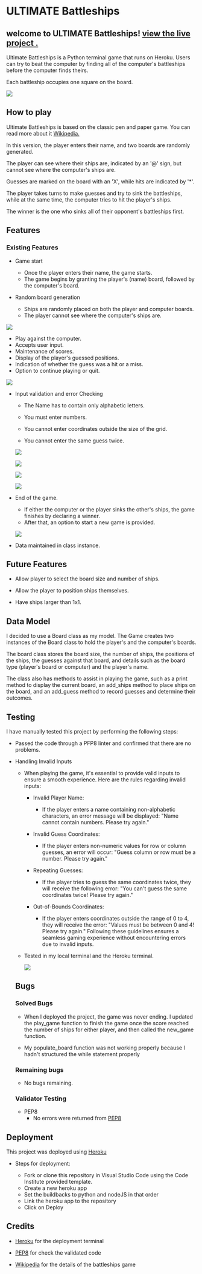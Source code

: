 # ULTIMATE Battleships

## welcome to ULTIMATE Battleships! [view the live project .](https://ultimate-bs-6e9e1c8e1d23.herokuapp.com/)

Ultimate Battleships is a Python terminal game that runs on Heroku. 
Users can try to beat the computer by finding all of the computer's battleships before the computer finds theirs.

 Each battleship occupies one square on the board.

![](assets/main.png)

## How to play

Ultimate Battleships is based on the classic pen and paper game. You can read more about it [Wikipedia.](https://en.wikipedia.org/wiki/Battleship_(game))

In this version, the player enters their name, and two boards are randomly generated.

The player can see where their ships are, indicated by an '@' sign, but cannot see where the computer's ships are.

Guesses are marked on the board with an 'X', while hits are indicated by '*'.

The player takes turns to make guesses and try to sink the battleships, while at the same time, the computer tries to hit the player's ships.

The winner is the one who sinks all of their opponent's battleships first.

## Features

### Existing Features

   * Game start
      - Once the player enters their name, the game starts.
      - The game begins by granting the player's (name) board, followed by the computer's board.
    
   * Random board generation
      - Ships are randomly placed on both the player and computer boards.
      - The player cannot see where the computer's ships are.

![](assets/sc2.png)


   * Play against the computer.
   * Accepts user input. 
   * Maintenance of scores. 
   * Display of the player's guessed positions.
   * Indication of whether the guess was a hit or a miss. 
   * Option to continue playing or quit.

   ![](assets/sc3.png)


   * Input validation and error  Checking
      
      - The Name has to contain only alphabetic letters.

      - You must enter numbers.

      - You cannot enter coordinates outside the size of the grid.

      - You cannot enter the same guess twice.

      ![](assets/sc4.png)


      ![](assets/sc5.png)


      ![](assets/sc6.png)


      ![](assets/sc7.png)

   * End of the game.

     - If either the computer or the player sinks the other's ships, 
     the game finishes by declaring a winner.
     - After that, an option to start a new game is provided.

      ![](assets/sc8.png)

   * Data maintained in class instance.


## Future Features 

  * Allow player to select the board size and number of ships.

  * Allow the player to position ships themselves.

  * Have ships larger than 1x1.


## Data Model 

   I decided to use a Board class as my model. The Game creates two instances of the Board class to hold the player's and the computer's boards.

   The board class stores the board size, the number of ships, the positions of the ships, the guesses against that board, and details such as the board type (player's board or computer) and the player's name.
 

The class also has methods to assist in playing the game, such as a print method to display the current board, an add_ships method to place ships on the board, and an add_guess method to record guesses and determine their outcomes.


## Testing


I have manually tested this project by performing the following steps:
  
* Passed the code through a PFP8 linter and confirmed that there are no problems.

* Handling Invalid Inputs 

     * When playing the game, it's essential to provide valid inputs to ensure a smooth experience. Here are the rules regarding invalid inputs:

         -  Invalid Player Name:

            -  If the player enters a name containing non-alphabetic characters, an error message will be displayed: "Name cannot contain numbers. Please try again."

         - Invalid Guess Coordinates:

            - If the player enters non-numeric values for row or column guesses, an error will occur: "Guess column or row must be a number. Please try again."

         - Repeating Guesses:

           * If the player tries to guess the same coordinates twice, they will receive the following error: "You can't guess the same coordinates twice! Please try again."
         - Out-of-Bounds Coordinates:

           * If the player enters coordinates outside the range of 0 to 4, they will receive the error: "Values must be between 0 and 4! Please try again."
           Following these guidelines ensures a seamless gaming experience without encountering errors due to invalid inputs.
   
   
   * Tested in my local terminal and the Heroku terminal.


     ![](assets/sc9.png)


   ## Bugs 
   
   ### Solved Bugs

   * When I deployed the project, the game was never ending. I updated the play_game function to finish the game once the score reached the number of ships for either player, and then called the new_game function.

   * My populate_board function was not working properly because I hadn't structured the while statement properly

   ### Remaining bugs

   * No bugs remaining.

   ### Validator Testing
   * PEP8
      - No errors were returned from [PEP8](https://pep8ci.herokuapp.com/)

## Deployment 

 This project was deployed using [Heroku](https://dashboard.heroku.com/apps)

   *  Steps for deployment:
     
      - Fork or clone this repository in Visual Studio Code using the Code Institute provided template. 
      - Create a new heroku app
      - Set the buildbacks to python and nodeJS in that order
      - Link the heroku app to the repository
      - Click on Deploy

## Credits 

 *  [Heroku](https://dashboard.heroku.com/apps) for the deployment terminal 

* [PEP8](https://pep8ci.herokuapp.com/)
 for check the validated code 

* [Wikipedia](https://en.wikipedia.org/wiki/Battleship_(game)) for the details of the battleships game 
      
